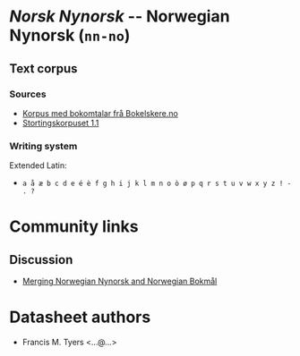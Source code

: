 # *Norsk Nynorsk* -- Norwegian Nynorsk (`nn-no`)

## Text corpus

### Sources

* [Korpus med bokomtalar frå Bokelskere.no](https://www.nb.no/sprakbanken/en/resource-catalogue/oai-nb-no-sbr-53/)
* [Stortingskorpuset 1.1](https://www.nb.no/sprakbanken/ressurskatalog/oai-nb-no-sbr-58/)

### Writing system

Extended Latin:
* `a å æ b c d e é è f g h i j k l m n o ò ø p q r s t u v w x y z ! - . ?`

# Community links

## Discussion

* [Merging Norwegian Nynorsk and Norwegian Bokmål](https://discourse.mozilla.org/t/merging-norwegian-nynorsk-and-norwegian-bokmal/130474)

# Datasheet authors

* Francis M. Tyers <...@...>
